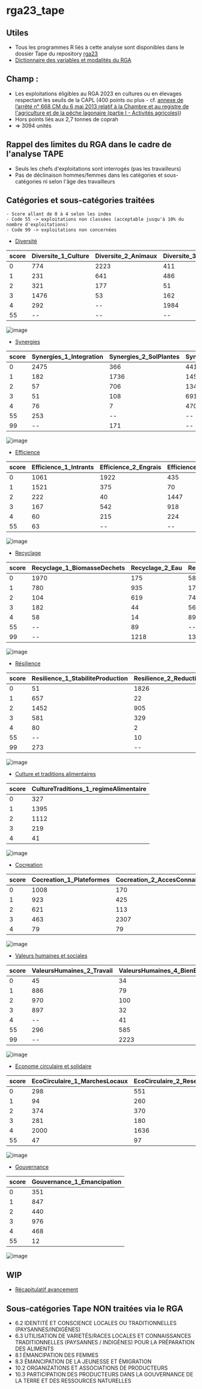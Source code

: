 # rga23_tape

## Utiles
- Tous les programmes R liés à cette analyse sont disponibles dans le dossier Tape du repository [rga23](https://github.com/nathalieDubreu/rga23) 
- [Dictionnaire des variables et modalités du RGA](https://docs.google.com/spreadsheets/d/16DxQiRkNIRXOBTypMM7NZsaku60rkBLX/edit?usp=sharing&ouid=111896801001167457308&rtpof=true&sd=true)

## **Champ** : 
- Les exploitations éligibles au RGA 2023 en cultures ou en élevages respectant les seuils de la CAPL (400 points ou plus - cf. [annexe de l’arrêté n° 668 CM du 6 mai 2013 relatif à la Chambre et au registre de l'agriculture et de la pêche lagonaire (partie I - Activités agricoles)](2023_06_08_maj_Annexe.pdf))
- Hors points liés aux 2,7 tonnes de coprah
- => 3094 unités

## Rappel des limites du RGA dans le cadre de l'analyse TAPE
- Seuls les chefs d'exploitations sont interrogés (pas les travailleurs) 
- Pas de déclinaison hommes/femmes dans les catégories et sous-catégories ni selon l'âge des travailleurs

## Catégories et sous-catégories traitées
    - Score allant de 0 à 4 selon les index
    - Code 55 -> exploitations non classées (acceptable jusqu'à 10% du nombre d'exploitations)
    - Code 99 -> exploitations non concernées

- [Diversité](CriteresCategories/1-Diversity.md)
    
| score | Diversite_1_Culture | Diversite_2_Animaux | Diversite_3_Arbres | Diversite_4_Activite |
|-------|----------------------|---------------------|--------------------|-----------------------|
| 0     | 774                  | 2223                | 411                | 879                   |
| 1     | 231                  | 641                 | 486                | 620                   |
| 2     | 321                  | 177                 | 51                 | 978                   |
| 3     | 1476                 | 53                  | 162                | 336                   |
| 4     | 292                  | --                  | 1984               | 238                   |
| 55    | --                   | --                  | --                 | 43                    |

![image](Graphiques/scoresDiversite.png)

- [Synergies](CriteresCategories/2-Synergies.md)
      
| score | Synergies_1_Integration | Synergies_2_SolPlantes | Synergies_3_IntegrationArbres | Synergies_4_Connectivite |
|-------|-------------------------|------------------------|-------------------------------|--------------------------|
| 0     | 2475                    | 366                    | 441                           | 522                      |
| 1     | 182                     | 1736                   | 145                           | 1027                     |
| 2     | 57                      | 706                    | 1347                          | 959                      |
| 3     | 51                      | 108                    | 691                           | 378                      |
| 4     | 76                      | 7                      | 470                           | 208                      |
| 55    | 253                     | --                     | --                            | --                       |
| 99    | --                      | 171                    | --                            | --                       |

![image](Graphiques/scoresSynergies.png)

- [Efficience](CriteresCategories/3-Efficience.md)
 
| score | Efficience_1_Intrants | Efficience_2_Engrais | Efficience_3_Pesticides | Efficience_4_ProductiviteBesoins |
|-------|------------------------|----------------------|-------------------------|----------------------------------|
| 0     | 1061                   | 1922                 | 435                     | 906                              |
| 1     | 1521                   | 375                  | 70                      | 59                               |
| 2     | 222                    | 40                   | 1447                    | 637                              |
| 3     | 167                    | 542                  | 918                     | 985                              |
| 4     | 60                     | 215                  | 224                     | 507                              |
| 55    | 63                     | --                   | --                      | --                               |

![image](Graphiques/scoresEfficience.png)

- [Recyclage](CriteresCategories/4-Recyclage.md)

| score | Recyclage_1_BiomasseDechets | Recyclage_2_Eau | Recyclage_3_GrainesRaces | Recyclage_4_Energie |
|-------|------------------------------|-----------------|--------------------------|---------------------|
| 0     | 1970                         | 175             | 583                      | 2939                |
| 1     | 780                          | 935             | 171                      | 28                  |
| 2     | 104                          | 619             | 74                       | 25                  |
| 3     | 182                          | 44              | 56                       | 44                  |
| 4     | 58                           | 14              | 898                      | 58                  |
| 55    | --                           | 89              | --                       | --                  |
| 99    | --                           | 1218            | 1312                     | --                  |

![image](Graphiques/scoresRecyclage.png)

- [Résilience](CriteresCategories/5-Resilience.md)

| score | Resilience_1_StabiliteProduction | Resilience_2_ReductionVulnerabilite |
|-------|----------------------------------|-------------------------------------|
| 0     | 51                                | 1826                                |
| 1     | 657                               | 22                                  |
| 2     | 1452                              | 905                                 |
| 3     | 581                               | 329                                 |
| 4     | 80                                | 2                                   |
| 55    | --                                | 10                                  |
| 99    | 273                               | --                                  |


![image](Graphiques/scoresResilience.png)

- [Culture et traditions alimentaires](CriteresCategories/6-CultureTraditions.md)

| score | CultureTraditions_1_regimeAlimentaire   |
|-------|-----|
| 0     | 327 |
| 1     | 1395|
| 2     | 1112|
| 3     | 219 |
| 4     | 41  |

![image](Graphiques/scoresCultureTraditions.png)

- [Cocreation](CriteresCategories/7-Cocreation.md)

| score | Cocreation_1_Plateformes | Cocreation_2_AccesConnaissances | Cocreation_3_Participation |
|-------|--------------------------|---------------------------------|----------------------------|
| 0     | 1008                     | 170                             | 2162                       |
| 1     | 923                      | 425                             | 330                        |
| 2     | 621                      | 113                             | 281                        |
| 3     | 463                      | 2307                            | 189                        |
| 4     | 79                       | 79                              | 132                        |

![image](Graphiques/scoresCocreation.png)

- [Valeurs humaines et sociales](CriteresCategories/8-ValeursHumainesSociales.md)

| score | ValeursHumaines_2_Travail | ValeursHumaines_4_BienEtreAnimal |
|-------|----------------------------|----------------------------------|
| 0     | 45                         | 34                               |
| 1     | 886                        | 79                               |
| 2     | 970                        | 100                              |
| 3     | 897                        | 32                               |
| 4     | --                         | 41                               |
| 55    | 296                        | 585                              |
| 99    | --                         | 2223                             |

![image](Graphiques/scoresValeursHumaines.png)

- [Econome circulaire et solidaire](CriteresCategories/9-EconomieCirculaire.md)

| score | EcoCirculaire_1_MarchesLocaux | EcoCirculaire_2_ReseauxProducteurs | EcoCirculaire_3_SystAlimLocal |
|-------|--------------------------------|-------------------------------------|-------------------------------|
| 0     | 298                            | 551                                 | 1213                          |
| 1     | 94                             | 260                                 | 738                           |
| 2     | 374                            | 370                                 | 594                           |
| 3     | 281                            | 180                                 | 184                           |
| 4     | 2000                           | 1636                                | 143                           |
| 55    | 47                             | 97                                  | 222                           |

![image](Graphiques/scoresEcoCirculaire.png)

- [Gouvernance](CriteresCategories/10-Gouvernance.md)

| score | Gouvernance_1_Emancipation |
|-------|----------------------------|
| 0     | 351                        |
| 1     | 847                        |
| 2     | 440                        |
| 3     | 976                        |
| 4     | 468                        |
| 55    | 12                         |

![image](Graphiques/scoresGouvernance.png)

## WIP
- [Récapitulatif avancement](Recapitulatif.md)

## Sous-catégories Tape NON traitées via le RGA

- 6.2 IDENTITÉ ET CONSCIENCE LOCALES OU TRADITIONNELLES (PAYSANNES/INDIGÈNES)
- 6.3 UTILISATION DE VARIETÉS/RACES LOCALES ET CONNAISSANCES TRADITIONNELLES (PAYSANNES / INDIGÈNES) POUR LA PRÉPARATION DES ALIMENTS
- 8.1 ÉMANCIPATION DES FEMMES
- 8.3 ÉMANCIPATION DE LA JEUNESSE ET ÉMIGRATION
- 10.2 ORGANIZATIONS ET ASSOCIATIONS DE PRODUCTEURS
- 10.3 PARTICIPATION DES PRODUCTEURS DANS LA GOUVERNANCE DE LA TERRE ET DES RESSOURCES NATURELLES

